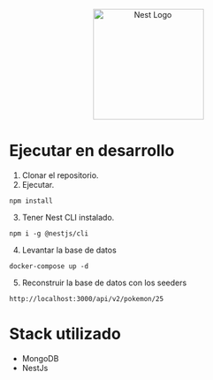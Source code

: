 <p align="center">
  <a href="http://nestjs.com/" target="blank"><img src="https://nestjs.com/img/logo-small.svg" width="200" alt="Nest Logo" /></a>
</p>

# Ejecutar en desarrollo

1. Clonar el repositorio.
2. Ejecutar.
```
npm install
```

3. Tener Nest CLI instalado.
```
npm i -g @nestjs/cli
```

4. Levantar la base de datos
```
docker-compose up -d
```

5. Reconstruir la base de datos con los seeders
```
http://localhost:3000/api/v2/pokemon/25
```

# Stack utilizado
* MongoDB
* NestJs